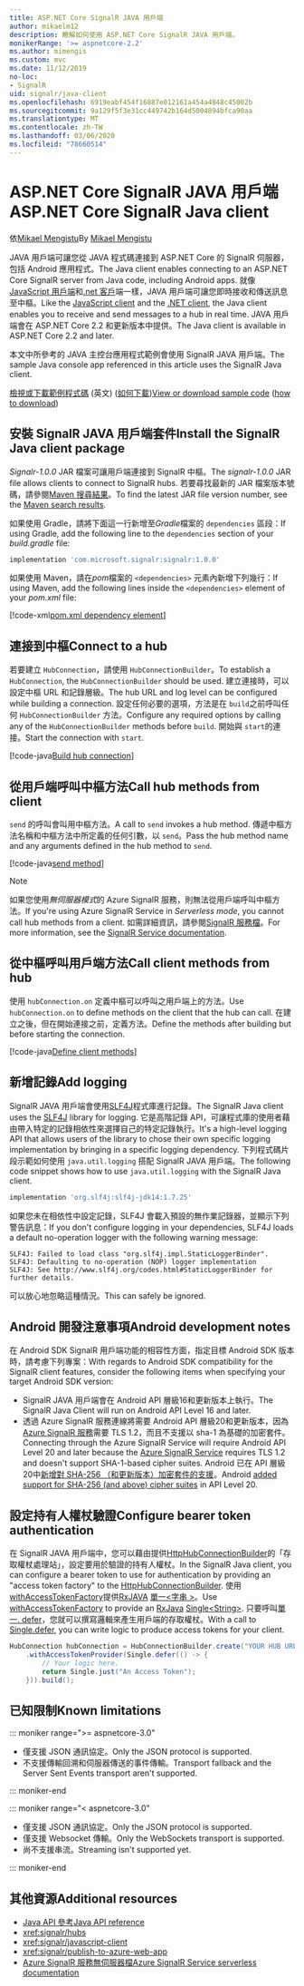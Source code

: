 ```yaml
---
title: ASP.NET Core SignalR JAVA 用戶端
author: mikaelm12
description: 瞭解如何使用 ASP.NET Core SignalR JAVA 用戶端。
monikerRange: '>= aspnetcore-2.2'
ms.author: mimengis
ms.custom: mvc
ms.date: 11/12/2019
no-loc:
- SignalR
uid: signalr/java-client
ms.openlocfilehash: 6919eabf454f16887e012161a454a4848c45002b
ms.sourcegitcommit: 9a129f5f3e31cc449742b164d5004894bfca90aa
ms.translationtype: MT
ms.contentlocale: zh-TW
ms.lasthandoff: 03/06/2020
ms.locfileid: "78660514"
---
```

# <a name="aspnet-core-opno-locsignalr-java-client"></a><span data-ttu-id="89dac-103">ASP.NET Core SignalR JAVA 用戶端</span><span class="sxs-lookup"><span data-stu-id="89dac-103">ASP.NET Core SignalR Java client</span></span>

<span data-ttu-id="89dac-104">依[Mikael Mengistu](https://twitter.com/MikaelM_12)</span><span class="sxs-lookup"><span data-stu-id="89dac-104">By [Mikael Mengistu](https://twitter.com/MikaelM_12)</span></span>

<span data-ttu-id="89dac-105">JAVA 用戶端可讓您從 JAVA 程式碼連接到 ASP.NET Core 的 SignalR 伺服器，包括 Android 應用程式。</span><span class="sxs-lookup"><span data-stu-id="89dac-105">The Java client enables connecting to an ASP.NET Core SignalR server from Java code, including Android apps.</span></span> <span data-ttu-id="89dac-106">就像[JavaScript 用戶端](xref:signalr/javascript-client)和[.net 客戶](xref:signalr/dotnet-client)端一樣，JAVA 用戶端可讓您即時接收和傳送訊息至中樞。</span><span class="sxs-lookup"><span data-stu-id="89dac-106">Like the [JavaScript client](xref:signalr/javascript-client) and the [.NET client](xref:signalr/dotnet-client), the Java client enables you to receive and send messages to a hub in real time.</span></span> <span data-ttu-id="89dac-107">JAVA 用戶端會在 ASP.NET Core 2.2 和更新版本中提供。</span><span class="sxs-lookup"><span data-stu-id="89dac-107">The Java client is available in ASP.NET Core 2.2 and later.</span></span>

<span data-ttu-id="89dac-108">本文中所參考的 JAVA 主控台應用程式範例會使用 SignalR JAVA 用戶端。</span><span class="sxs-lookup"><span data-stu-id="89dac-108">The sample Java console app referenced in this article uses the SignalR Java client.</span></span>

<span data-ttu-id="89dac-109">[檢視或下載範例程式碼](https://github.com/dotnet/AspNetCore.Docs/tree/master/aspnetcore/signalr/java-client/sample) \(英文\) ([如何下載](xref:index#how-to-download-a-sample))</span><span class="sxs-lookup"><span data-stu-id="89dac-109">[View or download sample code](https://github.com/dotnet/AspNetCore.Docs/tree/master/aspnetcore/signalr/java-client/sample) ([how to download](xref:index#how-to-download-a-sample))</span></span>

## <a name="install-the-opno-locsignalr-java-client-package"></a><span data-ttu-id="89dac-110">安裝 SignalR JAVA 用戶端套件</span><span class="sxs-lookup"><span data-stu-id="89dac-110">Install the SignalR Java client package</span></span>

<span data-ttu-id="89dac-111">*Signalr-1.0.0* JAR 檔案可讓用戶端連接到 SignalR 中樞。</span><span class="sxs-lookup"><span data-stu-id="89dac-111">The *signalr-1.0.0* JAR file allows clients to connect to SignalR hubs.</span></span> <span data-ttu-id="89dac-112">若要尋找最新的 JAR 檔案版本號碼，請參閱[Maven 搜尋結果](https://search.maven.org/search?q=g:com.microsoft.signalr%20AND%20a:signalr)。</span><span class="sxs-lookup"><span data-stu-id="89dac-112">To find the latest JAR file version number, see the [Maven search results](https://search.maven.org/search?q=g:com.microsoft.signalr%20AND%20a:signalr).</span></span>

<span data-ttu-id="89dac-113">如果使用 Gradle，請將下面這一行新增至*Gradle*檔案的 `dependencies` 區段：</span><span class="sxs-lookup"><span data-stu-id="89dac-113">If using Gradle, add the following line to the `dependencies` section of your *build.gradle* file:</span></span>

```gradle
implementation 'com.microsoft.signalr:signalr:1.0.0'
```

<span data-ttu-id="89dac-114">如果使用 Maven，請在*pom*檔案的 `<dependencies>` 元素內新增下列幾行：</span><span class="sxs-lookup"><span data-stu-id="89dac-114">If using Maven, add the following lines inside the `<dependencies>` element of your *pom.xml* file:</span></span>

[!code-xml[pom.xml dependency element](java-client/sample/pom.xml?name=snippet_dependencyElement)]

## <a name="connect-to-a-hub"></a><span data-ttu-id="89dac-115">連接到中樞</span><span class="sxs-lookup"><span data-stu-id="89dac-115">Connect to a hub</span></span>

<span data-ttu-id="89dac-116">若要建立 `HubConnection`，請使用 `HubConnectionBuilder`。</span><span class="sxs-lookup"><span data-stu-id="89dac-116">To establish a `HubConnection`, the `HubConnectionBuilder` should be used.</span></span> <span data-ttu-id="89dac-117">建立連接時，可以設定中樞 URL 和記錄層級。</span><span class="sxs-lookup"><span data-stu-id="89dac-117">The hub URL and log level can be configured while building a connection.</span></span> <span data-ttu-id="89dac-118">設定任何必要的選項，方法是在 `build`之前呼叫任何 `HubConnectionBuilder` 方法。</span><span class="sxs-lookup"><span data-stu-id="89dac-118">Configure any required options by calling any of the `HubConnectionBuilder` methods before `build`.</span></span> <span data-ttu-id="89dac-119">開始與 `start`的連接。</span><span class="sxs-lookup"><span data-stu-id="89dac-119">Start the connection with `start`.</span></span>

[!code-java[Build hub connection](java-client/sample/src/main/java/Chat.java?range=16-17)]

## <a name="call-hub-methods-from-client"></a><span data-ttu-id="89dac-120">從用戶端呼叫中樞方法</span><span class="sxs-lookup"><span data-stu-id="89dac-120">Call hub methods from client</span></span>

<span data-ttu-id="89dac-121">`send` 的呼叫會叫用中樞方法。</span><span class="sxs-lookup"><span data-stu-id="89dac-121">A call to `send` invokes a hub method.</span></span> <span data-ttu-id="89dac-122">傳遞中樞方法名稱和中樞方法中所定義的任何引數，以 `send`。</span><span class="sxs-lookup"><span data-stu-id="89dac-122">Pass the hub method name and any arguments defined in the hub method to `send`.</span></span>

[!code-java[send method](java-client/sample/src/main/java/Chat.java?range=28)]

> [!NOTE]
> <span data-ttu-id="89dac-123">如果您使用*無伺服器模式*的 Azure SignalR 服務，則無法從用戶端呼叫中樞方法。</span><span class="sxs-lookup"><span data-stu-id="89dac-123">If you're using Azure SignalR Service in *Serverless mode*, you cannot call hub methods from a client.</span></span> <span data-ttu-id="89dac-124">如需詳細資訊，請參閱[SignalR 服務檔](/azure/azure-signalr/signalr-concept-serverless-development-config)。</span><span class="sxs-lookup"><span data-stu-id="89dac-124">For more information, see the [SignalR Service documentation](/azure/azure-signalr/signalr-concept-serverless-development-config).</span></span>

## <a name="call-client-methods-from-hub"></a><span data-ttu-id="89dac-125">從中樞呼叫用戶端方法</span><span class="sxs-lookup"><span data-stu-id="89dac-125">Call client methods from hub</span></span>

<span data-ttu-id="89dac-126">使用 `hubConnection.on` 定義中樞可以呼叫之用戶端上的方法。</span><span class="sxs-lookup"><span data-stu-id="89dac-126">Use `hubConnection.on` to define methods on the client that the hub can call.</span></span> <span data-ttu-id="89dac-127">在建立之後，但在開始連接之前，定義方法。</span><span class="sxs-lookup"><span data-stu-id="89dac-127">Define the methods after building but before starting the connection.</span></span>

[!code-java[Define client methods](java-client/sample/src/main/java/Chat.java?range=19-21)]

## <a name="add-logging"></a><span data-ttu-id="89dac-128">新增記錄</span><span class="sxs-lookup"><span data-stu-id="89dac-128">Add logging</span></span>

<span data-ttu-id="89dac-129">SignalR JAVA 用戶端會使用[SLF4J](https://www.slf4j.org/)程式庫進行記錄。</span><span class="sxs-lookup"><span data-stu-id="89dac-129">The SignalR Java client uses the [SLF4J](https://www.slf4j.org/) library for logging.</span></span> <span data-ttu-id="89dac-130">它是高階記錄 API，可讓程式庫的使用者藉由帶入特定的記錄相依性來選擇自己的特定記錄執行。</span><span class="sxs-lookup"><span data-stu-id="89dac-130">It's a high-level logging API that allows users of the library to chose their own specific logging implementation by bringing in a specific logging dependency.</span></span> <span data-ttu-id="89dac-131">下列程式碼片段示範如何使用 `java.util.logging` 搭配 SignalR JAVA 用戶端。</span><span class="sxs-lookup"><span data-stu-id="89dac-131">The following code snippet shows how to use `java.util.logging` with the SignalR Java client.</span></span>

```gradle
implementation 'org.slf4j:slf4j-jdk14:1.7.25'
```

<span data-ttu-id="89dac-132">如果您未在相依性中設定記錄，SLF4J 會載入預設的無作業記錄器，並顯示下列警告訊息：</span><span class="sxs-lookup"><span data-stu-id="89dac-132">If you don't configure logging in your dependencies, SLF4J loads a default no-operation logger with the following warning message:</span></span>

```
SLF4J: Failed to load class "org.slf4j.impl.StaticLoggerBinder".
SLF4J: Defaulting to no-operation (NOP) logger implementation
SLF4J: See http://www.slf4j.org/codes.html#StaticLoggerBinder for further details.
```

<span data-ttu-id="89dac-133">可以放心地忽略這種情況。</span><span class="sxs-lookup"><span data-stu-id="89dac-133">This can safely be ignored.</span></span>

## <a name="android-development-notes"></a><span data-ttu-id="89dac-134">Android 開發注意事項</span><span class="sxs-lookup"><span data-stu-id="89dac-134">Android development notes</span></span>

<span data-ttu-id="89dac-135">在 Android SDK SignalR 用戶端功能的相容性方面，指定目標 Android SDK 版本時，請考慮下列專案：</span><span class="sxs-lookup"><span data-stu-id="89dac-135">With regards to Android SDK compatibility for the SignalR client features, consider the following items when specifying your target Android SDK version:</span></span>

* <span data-ttu-id="89dac-136">SignalR JAVA 用戶端會在 Android API 層級16和更新版本上執行。</span><span class="sxs-lookup"><span data-stu-id="89dac-136">The SignalR Java Client will run on Android API Level 16 and later.</span></span>
* <span data-ttu-id="89dac-137">透過 Azure SignalR 服務連線將需要 Android API 層級20和更新版本，因為[Azure SignalR 服務](/azure/azure-signalr/signalr-overview)需要 TLS 1.2，而且不支援以 sha-1 為基礎的加密套件。</span><span class="sxs-lookup"><span data-stu-id="89dac-137">Connecting through the Azure SignalR Service will require Android API Level 20 and later because the [Azure SignalR Service](/azure/azure-signalr/signalr-overview) requires TLS 1.2 and doesn't support SHA-1-based cipher suites.</span></span> <span data-ttu-id="89dac-138">Android 已在 API 層級20中[新增對 SHA-256 （和更新版本）加密套件的支援](https://developer.android.com/reference/javax/net/ssl/SSLSocket)。</span><span class="sxs-lookup"><span data-stu-id="89dac-138">Android [added support for SHA-256 (and above) cipher suites](https://developer.android.com/reference/javax/net/ssl/SSLSocket) in API Level 20.</span></span>

## <a name="configure-bearer-token-authentication"></a><span data-ttu-id="89dac-139">設定持有人權杖驗證</span><span class="sxs-lookup"><span data-stu-id="89dac-139">Configure bearer token authentication</span></span>

<span data-ttu-id="89dac-140">在 SignalR JAVA 用戶端中，您可以藉由提供[HttpHubConnectionBuilder](/java/api/com.microsoft.signalr._http_hub_connection_builder?view=aspnet-signalr-java)的「存取權杖處理站」，設定要用於驗證的持有人權杖。</span><span class="sxs-lookup"><span data-stu-id="89dac-140">In the SignalR Java client, you can configure a bearer token to use for authentication by providing an "access token factory" to the [HttpHubConnectionBuilder](/java/api/com.microsoft.signalr._http_hub_connection_builder?view=aspnet-signalr-java).</span></span> <span data-ttu-id="89dac-141">使用[withAccessTokenFactory](/java/api/com.microsoft.signalr._http_hub_connection_builder.withaccesstokenprovider?view=aspnet-signalr-java#com_microsoft_signalr__http_hub_connection_builder_withAccessTokenProvider_Single_String__)提供[RxJAVA](https://github.com/ReactiveX/RxJava) [單一\<字串 >](https://reactivex.io/documentation/single.html)。</span><span class="sxs-lookup"><span data-stu-id="89dac-141">Use [withAccessTokenFactory](/java/api/com.microsoft.signalr._http_hub_connection_builder.withaccesstokenprovider?view=aspnet-signalr-java#com_microsoft_signalr__http_hub_connection_builder_withAccessTokenProvider_Single_String__) to provide an [RxJava](https://github.com/ReactiveX/RxJava) [Single\<String>](https://reactivex.io/documentation/single.html).</span></span> <span data-ttu-id="89dac-142">只要呼叫[單一. defer](https://reactivex.io/RxJava/javadoc/io/reactivex/Single.html#defer-java.util.concurrent.Callable-)，您就可以撰寫邏輯來產生用戶端的存取權杖。</span><span class="sxs-lookup"><span data-stu-id="89dac-142">With a call to [Single.defer](https://reactivex.io/RxJava/javadoc/io/reactivex/Single.html#defer-java.util.concurrent.Callable-), you can write logic to produce access tokens for your client.</span></span>

```java
HubConnection hubConnection = HubConnectionBuilder.create("YOUR HUB URL HERE")
    .withAccessTokenProvider(Single.defer(() -> {
        // Your logic here.
        return Single.just("An Access Token");
    })).build();
```

## <a name="known-limitations"></a><span data-ttu-id="89dac-143">已知限制</span><span class="sxs-lookup"><span data-stu-id="89dac-143">Known limitations</span></span>

::: moniker range=">= aspnetcore-3.0"

* <span data-ttu-id="89dac-144">僅支援 JSON 通訊協定。</span><span class="sxs-lookup"><span data-stu-id="89dac-144">Only the JSON protocol is supported.</span></span>
* <span data-ttu-id="89dac-145">不支援傳輸回溯和伺服器傳送的事件傳輸。</span><span class="sxs-lookup"><span data-stu-id="89dac-145">Transport fallback and the Server Sent Events transport aren't supported.</span></span>

::: moniker-end

::: moniker range="< aspnetcore-3.0"

* <span data-ttu-id="89dac-146">僅支援 JSON 通訊協定。</span><span class="sxs-lookup"><span data-stu-id="89dac-146">Only the JSON protocol is supported.</span></span>
* <span data-ttu-id="89dac-147">僅支援 Websocket 傳輸。</span><span class="sxs-lookup"><span data-stu-id="89dac-147">Only the WebSockets transport is supported.</span></span>
* <span data-ttu-id="89dac-148">尚不支援串流。</span><span class="sxs-lookup"><span data-stu-id="89dac-148">Streaming isn't supported yet.</span></span>

::: moniker-end

## <a name="additional-resources"></a><span data-ttu-id="89dac-149">其他資源</span><span class="sxs-lookup"><span data-stu-id="89dac-149">Additional resources</span></span>

* [<span data-ttu-id="89dac-150">Java API 參考</span><span class="sxs-lookup"><span data-stu-id="89dac-150">Java API reference</span></span>](/java/api/com.microsoft.signalr?view=aspnet-signalr-java)
* <xref:signalr/hubs>
* <xref:signalr/javascript-client>
* <xref:signalr/publish-to-azure-web-app>
* <span data-ttu-id="89dac-151">[Azure SignalR 服務無伺服器檔](/azure/azure-signalr/signalr-concept-serverless-development-config)</span><span class="sxs-lookup"><span data-stu-id="89dac-151">[Azure SignalR Service serverless documentation](/azure/azure-signalr/signalr-concept-serverless-development-config)</span></span>
